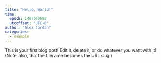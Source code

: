 ```yaml
---
title: "Hello, World!"
time:
  epoch: 1487629688
  utcoffset: "UTC-0"
author: "Alex Jordan"
categories:
  - example
---
```


This is your first blog post! Edit it, delete it, or do whatever you want with it! (Note, also, that the filename becomes the URL slug.)
